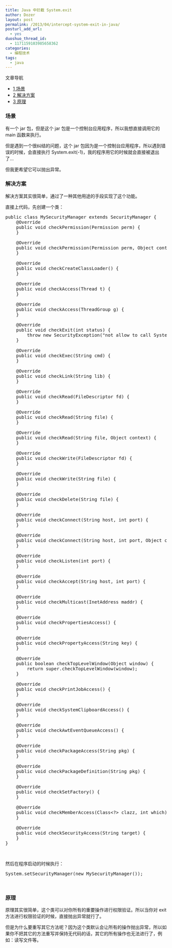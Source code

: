 ```yaml
---
title: Java 中拦截 System.exit
author: Dozer
layout: post
permalink: /2013/04/intercept-system-exit-in-java/
posturl_add_url:
  - yes
duoshuo_thread_id:
  - 1171159103985658362
categories:
  - 编程技术
tags:
  - java
---
```

<div id="toc_container" class="no_bullets">
  <p class="toc_title">
    文章导航
  </p>
  
  <ul class="toc_list">
    <li>
      <a href="#i"><span class="toc_number toc_depth_1">1</span> 场景</a>
    </li>
    <li>
      <a href="#i-2"><span class="toc_number toc_depth_1">2</span> 解决方案</a>
    </li>
    <li>
      <a href="#i-3"><span class="toc_number toc_depth_1">3</span> 原理</a>
    </li>
  </ul>
</div>

### <span id="i">场景</span>

有一个 jar 包，但是这个 jar 包是一个控制台应用程序，所以我想直接调用它的 main 函数来执行。

但是遇到一个很纠结的问题，这个 jar 包因为是一个控制台应用程序，所以遇到错误的时候，会直接执行 System.exit(-1)，我的程序用它的时候就会直接被退出了…

但我更希望它可以抛出异常。

<!--more-->

### <span id="i-2">解决方案</span>

解决方案其实很简单，通过了一种其他用途的手段实现了这个功能。

直接上代码，先创建一个类：

<pre class="lang:java decode:true">public class MySecurityManager extends SecurityManager {
    @Override
    public void checkPermission(Permission perm) {
    }

    @Override
    public void checkPermission(Permission perm, Object context) {
    }

    @Override
    public void checkCreateClassLoader() {
    }

    @Override
    public void checkAccess(Thread t) {
    }

    @Override
    public void checkAccess(ThreadGroup g) {
    }

    @Override
    public void checkExit(int status) {
        throw new SecurityException("not allow to call System.exit");
    }

    @Override
    public void checkExec(String cmd) {
    }

    @Override
    public void checkLink(String lib) {
    }

    @Override
    public void checkRead(FileDescriptor fd) {
    }

    @Override
    public void checkRead(String file) {
    }

    @Override
    public void checkRead(String file, Object context) {
    }

    @Override
    public void checkWrite(FileDescriptor fd) {
    }

    @Override
    public void checkWrite(String file) {
    }

    @Override
    public void checkDelete(String file) {
    }

    @Override
    public void checkConnect(String host, int port) {
    }

    @Override
    public void checkConnect(String host, int port, Object context) {
    }

    @Override
    public void checkListen(int port) {
    }

    @Override
    public void checkAccept(String host, int port) {
    }

    @Override
    public void checkMulticast(InetAddress maddr) {
    }

    @Override
    public void checkPropertiesAccess() {
    }

    @Override
    public void checkPropertyAccess(String key) {
    }

    @Override
    public boolean checkTopLevelWindow(Object window) {
        return super.checkTopLevelWindow(window);
    }

    @Override
    public void checkPrintJobAccess() {
    }

    @Override
    public void checkSystemClipboardAccess() {
    }

    @Override
    public void checkAwtEventQueueAccess() {
    }

    @Override
    public void checkPackageAccess(String pkg) {
    }

    @Override
    public void checkPackageDefinition(String pkg) {
    }

    @Override
    public void checkSetFactory() {
    }

    @Override
    public void checkMemberAccess(Class&lt;?&gt; clazz, int which) {
    }

    @Override
    public void checkSecurityAccess(String target) {
    }
}</pre>

&nbsp;

然后在程序启动的时候执行：

<pre class="toolbar:2 lang:java decode:true">System.setSecurityManager(new MySecurityManager());</pre>

&nbsp;

### <span id="i-3">原理</span>

原理其实很简单，这个类可以对你所有的重要操作进行权限验证。所以当你对 exit 方法进行权限验证的时候，直接抛出异常就行了。

但是为什么要重写其它方法呢？因为这个类默认会让所有的操作抛出异常，所以如果你不把其它的方法重写并保持无代码的话，其它的所有操作也无法进行了，例如：读写文件等。